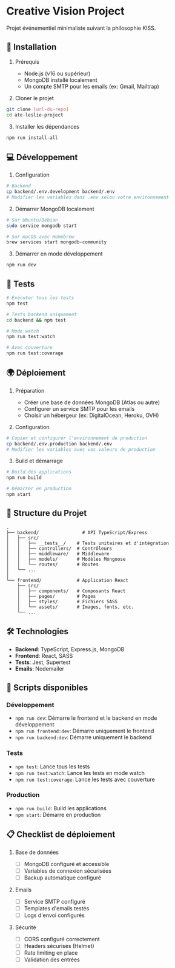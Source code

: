 # Creative Vision Project

Projet événementiel minimaliste suivant la philosophie KISS.

## 🚀 Installation

1. Prérequis

   - Node.js (v16 ou supérieur)
   - MongoDB installé localement
   - Un compte SMTP pour les emails (ex: Gmail, Mailtrap)

2. Cloner le projet

```bash
git clone [url-du-repo]
cd ate-leslie-project
```

3. Installer les dépendances

```bash
npm run install-all
```

## 💻 Développement

1. Configuration

```bash
# Backend
cp backend/.env.development backend/.env
# Modifier les variables dans .env selon votre environnement
```

2. Démarrer MongoDB localement

```bash
# Sur Ubuntu/Debian
sudo service mongodb start

# Sur macOS avec Homebrew
brew services start mongodb-community
```

3. Démarrer en mode développement

```bash
npm run dev
```

## 🧪 Tests

```bash
# Exécuter tous les tests
npm test

# Tests backend uniquement
cd backend && npm test

# Mode watch
npm run test:watch

# Avec couverture
npm run test:coverage
```

## 🌍 Déploiement

1. Préparation

   - Créer une base de données MongoDB (Atlas ou autre)
   - Configurer un service SMTP pour les emails
   - Choisir un hébergeur (ex: DigitalOcean, Heroku, OVH)

2. Configuration

```bash
# Copier et configurer l'environnement de production
cp backend/.env.production backend/.env
# Modifier les variables avec vos valeurs de production
```

3. Build et démarrage

```bash
# Build des applications
npm run build

# Démarrer en production
npm start
```

## 📁 Structure du Projet

```
.
├── backend/                # API TypeScript/Express
│   ├── src/
│   │   ├── __tests__/    # Tests unitaires et d'intégration
│   │   ├── controllers/  # Contrôleurs
│   │   ├── middleware/   # Middleware
│   │   ├── models/       # Modèles Mongoose
│   │   └── routes/       # Routes
│   └── ...
│
└── frontend/             # Application React
    ├── src/
    │   ├── components/   # Composants React
    │   ├── pages/        # Pages
    │   ├── styles/       # Fichiers SASS
    │   └── assets/       # Images, fonts, etc.
    └── ...
```

## 🛠 Technologies

- **Backend**: TypeScript, Express.js, MongoDB
- **Frontend**: React, SASS
- **Tests**: Jest, Supertest
- **Emails**: Nodemailer

## 📝 Scripts disponibles

### Développement

- `npm run dev`: Démarre le frontend et le backend en mode développement
- `npm run frontend:dev`: Démarre uniquement le frontend
- `npm run backend:dev`: Démarre uniquement le backend

### Tests

- `npm test`: Lance tous les tests
- `npm run test:watch`: Lance les tests en mode watch
- `npm run test:coverage`: Lance les tests avec couverture

### Production

- `npm run build`: Build les applications
- `npm start`: Démarre en production

## 📋 Checklist de déploiement

1. Base de données

   - [ ] MongoDB configuré et accessible
   - [ ] Variables de connexion sécurisées
   - [ ] Backup automatique configuré

2. Emails

   - [ ] Service SMTP configuré
   - [ ] Templates d'emails testés
   - [ ] Logs d'envoi configurés

3. Sécurité
   - [ ] CORS configuré correctement
   - [ ] Headers sécurisés (Helmet)
   - [ ] Rate limiting en place
   - [ ] Validation des entrées
